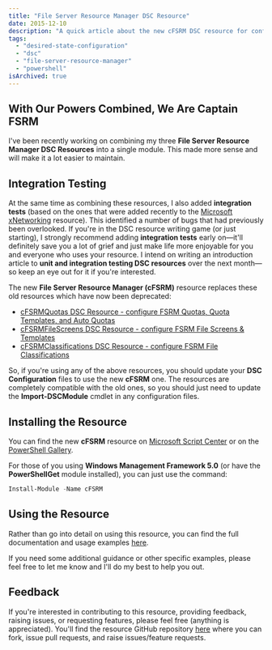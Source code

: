 ```yaml
---
title: "File Server Resource Manager DSC Resource"
date: 2015-12-10
description: "A quick article about the new cFSRM DSC resource for configuring File Server Resource Manager."
tags: 
  - "desired-state-configuration"
  - "dsc"
  - "file-server-resource-manager"
  - "powershell"
isArchived: true
---
```


## With Our Powers Combined, We Are Captain FSRM

I've been recently working on combining my three **File Server Resource Manager DSC Resources** into a single module. This made more sense and will make it a lot easier to maintain.

## Integration Testing

At the same time as combining these resources, I also added **integration tests** (based on the ones that were added recently to the [Microsoft xNetworking](https://github.com/PowerShell/xNetworking/blob/dev/Tests/Integration/MSFT_xFirewall.Integration.Tests.ps1) resource). This identified a number of bugs that had previously been overlooked. If you're in the DSC resource writing game (or just starting), I strongly recommend adding **integration tests** early on—it'll definitely save you a lot of grief and just make life more enjoyable for you and everyone who uses your resource. I intend on writing an introduction article to **unit and integration testing DSC resources** over the next month—so keep an eye out for it if you're interested.

The new **File Server Resource Manager (cFSRM)** resource replaces these old resources which have now been deprecated:

- [cFSRMQuotas DSC Resource - configure FSRM Quotas, Quota Templates, and Auto Quotas](https://gallery.technet.microsoft.com/scriptcenter/cFSRMFileScreens-DSC-402a7f85)
- [cFSRMFileScreens DSC Resource - configure FSRM File Screens & Templates](https://gallery.technet.microsoft.com/scriptcenter/cFSRMFileScreens-DSC-402a7f85)
- [cFSRMClassifications DSC Resource - configure FSRM File Classifications](https://gallery.technet.microsoft.com/scriptcenter/cFSRMClassifications-DSC-8ed89153)

So, if you're using any of the above resources, you should update your **DSC Configuration** files to use the new **cFSRM** one. The resources are completely compatible with the old ones, so you should just need to update the **Import-DSCModule** cmdlet in any configuration files.

## Installing the Resource

You can find the new **cFSRM** resource on [Microsoft Script Center](https://gallery.technet.microsoft.com/scriptcenter/cFSRM-DSC-Resource-58c7e57f) or on the [PowerShell Gallery](https://www.powershellgallery.com/packages/cFSRM/).

For those of you using **Windows Management Framework 5.0** (or have the **PowerShellGet** module installed), you can just use the command:

```powershell
Install-Module -Name cFSRM
```

## Using the Resource

Rather than go into detail on using this resource, you can find the full documentation and usage examples [here](https://github.com/PlagueHO/cFSRM).

If you need some additional guidance or other specific examples, please feel free to let me know and I'll do my best to help you out.

## Feedback

If you're interested in contributing to this resource, providing feedback, raising issues, or requesting features, please feel free (anything is appreciated). You'll find the resource GitHub repository [here](https://github.com/PlagueHO/cFSRM) where you can fork, issue pull requests, and raise issues/feature requests.
